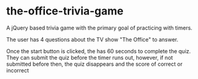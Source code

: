 # the-office-trivia-game

A jQuery based trivia game with the primary goal of practicing with timers. 

The user has 4 questions about the TV show "The Office" to answer. 

Once the start button is clicked, the has 60 seconds to complete the quiz. They can submit the quiz before the timer runs out, however, if not submitted before then, the quiz disappears and the score of correct or incorrect 
